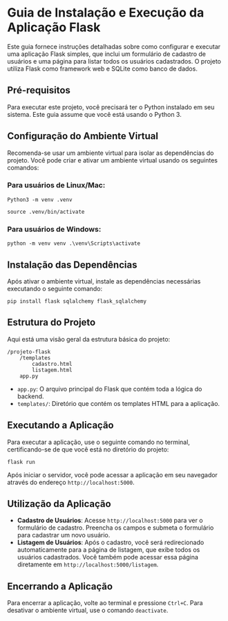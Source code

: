 
# Guia de Instalação e Execução da Aplicação Flask

Este guia fornece instruções detalhadas sobre como configurar e executar uma aplicação Flask simples, que inclui um formulário de cadastro de usuários e uma página para listar todos os usuários cadastrados. O projeto utiliza Flask como framework web e SQLite como banco de dados.

## Pré-requisitos

Para executar este projeto, você precisará ter o Python instalado em seu sistema. Este guia assume que você está usando o Python 3.

## Configuração do Ambiente Virtual

Recomenda-se usar um ambiente virtual para isolar as dependências do projeto. Você pode criar e ativar um ambiente virtual usando os seguintes comandos:

### Para usuários de Linux/Mac:

`Python3 -m venv .venv`

`source .venv/bin/activate`

### Para usuários de Windows:

`python -m venv venv .\venv\Scripts\activate`

## Instalação das Dependências

Após ativar o ambiente virtual, instale as dependências necessárias executando o seguinte comando:

`pip install flask sqlalchemy flask_sqlalchemy`


## Estrutura do Projeto

Aqui está uma visão geral da estrutura básica do projeto:

```text
/projeto-flask     
	/templates         
		cadastro.html         
		listagem.html     
	app.py
```


- `app.py`: O arquivo principal do Flask que contém toda a lógica do backend.
- `templates/`: Diretório que contém os templates HTML para a aplicação.

## Executando a Aplicação

Para executar a aplicação, use o seguinte comando no terminal, certificando-se de que você está no diretório do projeto:

`flask run`

Após iniciar o servidor, você pode acessar a aplicação em seu navegador através do endereço `http://localhost:5000`.

## Utilização da Aplicação

- **Cadastro de Usuários**: Acesse `http://localhost:5000` para ver o formulário de cadastro. Preencha os campos e submeta o formulário para cadastrar um novo usuário.
- **Listagem de Usuários**: Após o cadastro, você será redirecionado automaticamente para a página de listagem, que exibe todos os usuários cadastrados. Você também pode acessar essa página diretamente em `http://localhost:5000/listagem`.

## Encerrando a Aplicação

Para encerrar a aplicação, volte ao terminal e pressione `Ctrl+C`. Para desativar o ambiente virtual, use o comando `deactivate`.